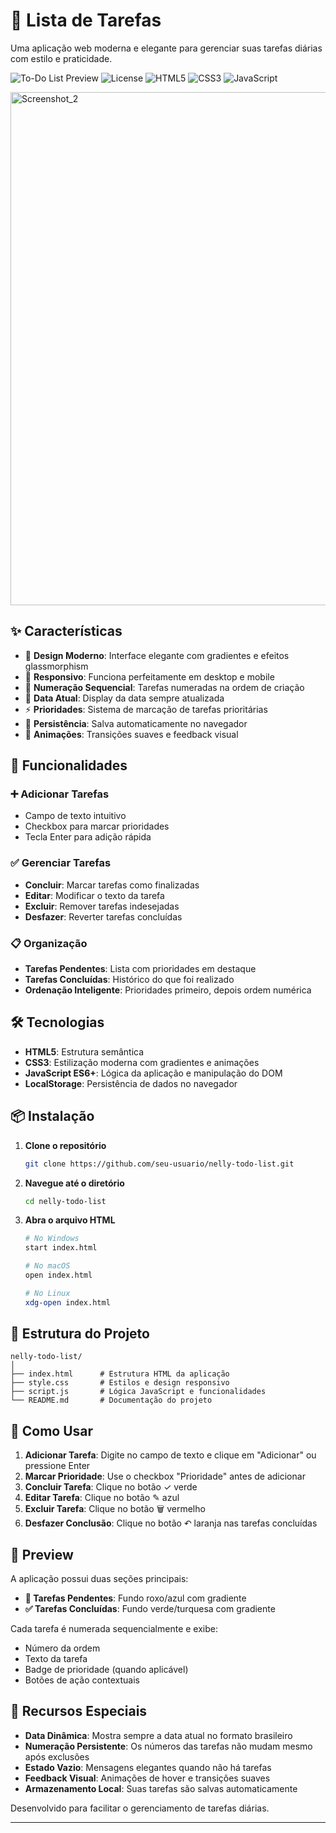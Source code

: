 # 📝 Lista de Tarefas

Uma aplicação web moderna e elegante para gerenciar suas tarefas diárias com estilo e praticidade.

![To-Do List Preview](https://img.shields.io/badge/Status-Completo-brightgreen) ![License](https://img.shields.io/badge/License-MIT-blue) ![HTML5](https://img.shields.io/badge/HTML5-E34F26?logo=html5&logoColor=white) ![CSS3](https://img.shields.io/badge/CSS3-1572B6?logo=css3&logoColor=white) ![JavaScript](https://img.shields.io/badge/JavaScript-F7DF1E?logo=javascript&logoColor=black)

<img width="1332" height="821" alt="Screenshot_2" src="https://github.com/user-attachments/assets/aefd91d7-3980-4b50-80c0-57e04b62bc56" />

## ✨ Características

- 🎨 **Design Moderno**: Interface elegante com gradientes e efeitos glassmorphism
- 📱 **Responsivo**: Funciona perfeitamente em desktop e mobile
- 🔢 **Numeração Sequencial**: Tarefas numeradas na ordem de criação
- 📅 **Data Atual**: Display da data sempre atualizada
- ⚡ **Prioridades**: Sistema de marcação de tarefas prioritárias
- 💾 **Persistência**: Salva automaticamente no navegador
- 🌈 **Animações**: Transições suaves e feedback visual

## 🚀 Funcionalidades

### ➕ Adicionar Tarefas
- Campo de texto intuitivo
- Checkbox para marcar prioridades
- Tecla Enter para adição rápida

### ✅ Gerenciar Tarefas
- **Concluir**: Marcar tarefas como finalizadas
- **Editar**: Modificar o texto da tarefa
- **Excluir**: Remover tarefas indesejadas
- **Desfazer**: Reverter tarefas concluídas

### 📋 Organização
- **Tarefas Pendentes**: Lista com prioridades em destaque
- **Tarefas Concluídas**: Histórico do que foi realizado
- **Ordenação Inteligente**: Prioridades primeiro, depois ordem numérica

## 🛠️ Tecnologias

- **HTML5**: Estrutura semântica
- **CSS3**: Estilização moderna com gradientes e animações
- **JavaScript ES6+**: Lógica da aplicação e manipulação do DOM
- **LocalStorage**: Persistência de dados no navegador

## 📦 Instalação

1. **Clone o repositório**
   ```bash
   git clone https://github.com/seu-usuario/nelly-todo-list.git
   ```

2. **Navegue até o diretório**
   ```bash
   cd nelly-todo-list
   ```

3. **Abra o arquivo HTML**
   ```bash
   # No Windows
   start index.html
   
   # No macOS
   open index.html
   
   # No Linux
   xdg-open index.html
   ```

## 📁 Estrutura do Projeto

```
nelly-todo-list/
│
├── index.html      # Estrutura HTML da aplicação
├── style.css       # Estilos e design responsivo
├── script.js       # Lógica JavaScript e funcionalidades
└── README.md       # Documentação do projeto
```

## 🎯 Como Usar

1. **Adicionar Tarefa**: Digite no campo de texto e clique em "Adicionar" ou pressione Enter
2. **Marcar Prioridade**: Use o checkbox "Prioridade" antes de adicionar
3. **Concluir Tarefa**: Clique no botão ✓ verde
4. **Editar Tarefa**: Clique no botão ✎ azul
5. **Excluir Tarefa**: Clique no botão 🗑 vermelho
6. **Desfazer Conclusão**: Clique no botão ↶ laranja nas tarefas concluídas

## 🎨 Preview

A aplicação possui duas seções principais:

- **🔄 Tarefas Pendentes**: Fundo roxo/azul com gradiente
- **✅ Tarefas Concluídas**: Fundo verde/turquesa com gradiente

Cada tarefa é numerada sequencialmente e exibe:
- Número da ordem
- Texto da tarefa
- Badge de prioridade (quando aplicável)
- Botões de ação contextuais

## 🌟 Recursos Especiais

- **Data Dinâmica**: Mostra sempre a data atual no formato brasileiro
- **Numeração Persistente**: Os números das tarefas não mudam mesmo após exclusões
- **Estado Vazio**: Mensagens elegantes quando não há tarefas
- **Feedback Visual**: Animações de hover e transições suaves
- **Armazenamento Local**: Suas tarefas são salvas automaticamente

Desenvolvido para facilitar o gerenciamento de tarefas diárias.

---

